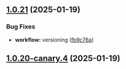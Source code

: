 ## [1.0.21](https://github.com/kao-xiang/mantou/compare/v1.0.20-canary.4...v1.0.21) (2025-01-19)


### Bug Fixes

* **workflow:** versioning ([fb9c76a](https://github.com/kao-xiang/mantou/commit/fb9c76ad631b725c8b6abad294657a5af4af3520))



## [1.0.20-canary.4](https://github.com/kao-xiang/mantou/compare/v1.0.20-canary.3...v1.0.20-canary.4) (2025-01-19)



